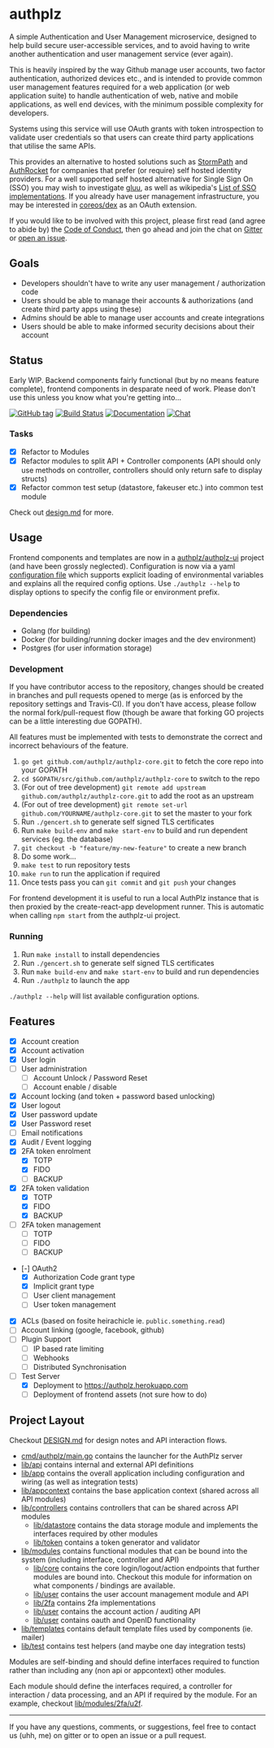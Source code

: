 # authplz

A simple Authentication and User Management microservice, designed to help build secure user-accessible services, and to avoid having to write another authentication and user management service (ever again).

This is heavily inspired by the way Github manage user accounts, two factor authentication, authorized devices etc., and is intended to provide common user management features required for a web application (or web application suite) to handle authentication of web, native and mobile applications, as well end devices, with the minimum possible complexity for developers.

Systems using this service will use OAuth grants with token introspection to validate user credentials so that users can create third party applications that utilise the same APIs.

This provides an alternative to hosted solutions such as [StormPath](https://stormpath.com/) and [AuthRocket](https://authrocket.com/) for companies that prefer (or require) self hosted identity providers. 
For a well supported self hosted alternative for Single Sign On (SSO) you may wish to investigate [gluu](https://www.gluu.org), as well as wikipedia's [List of SSO implementations](https://en.wikipedia.org/wiki/List_of_single_sign-on_implementations).
If you already have user management infrastructure, you may be interested in [coreos/dex](https://github.com/coreos/dex) as an OAuth extension.

If you would like to be involved with this project, please first read (and agree to abide by) the [Code of Conduct](https://github.com/authplz/authplz-core/blob/master/CONDUCT.md), then go ahead and join the chat on [Gitter](https://gitter.im/authplz/Lobby) or [open an issue](https://github.com/authplz/authplz-core/issues/new).

## Goals

- Developers shouldn't have to write any user management / authorization code
- Users should be able to manage their accounts & authorizations (and create third party apps using these)
- Admins should be able to manage user accounts and create integrations
- Users should be able to make informed security decisions about their account


## Status

Early WIP. Backend components fairly functional (but by no means feature complete), frontend components in desparate need of work. Please don't use this unless you know what you're getting into...

[![GitHub tag](https://img.shields.io/github/tag/authplz/authplz-core.svg)](https://github.com/authplz/authplz-core)
[![Build Status](https://travis-ci.org/authplz/authplz-core.svg)](https://travis-ci.org/authplz/authplz-core/branches)
[![Documentation](https://img.shields.io/badge/docs-godoc-blue.svg)](https://godoc.org/github.com/authplz/authplz-core)
[![Chat](https://img.shields.io/gitter/room/gitterHQ/gitter.svg)](https://gitter.im/authplz/Lobby)

### Tasks

- [X] Refactor to Modules
- [X] Refactor modules to split API + Controller components (API should only use methods on controller, controllers should only return safe to display structs)
- [X] Refactor common test setup (datastore, fakeuser etc.) into common test module

Check out [design.md](design.md) for more.

## Usage

Frontend components and templates are now in a [authplz/authplz-ui](https://github.com/authplz/authplz-ui) project (and have been grossly neglected).
Configuration is now via a yaml [configuration file](authplz.yml) which supports explicit loading of environmental variables and explains all the required config options. Use `./authplz --help` to display options to specify the config file or environment prefix.

### Dependencies

- Golang (for building)
- Docker (for building/running docker images and the dev environment)
- Postgres (for user information storage)

### Development

If you have contributor access to the repository, changes should be created in branches and pull requests opened to merge (as is enforced by the repository settings and Travis-CI). If you don't have access, please follow the normal fork/pull-request flow (though be aware that forking GO projects can be a little interesting due GOPATH).

All features must be implemented with tests to demonstrate the correct and incorrect behaviours of the feature.

1. `go get github.com/authplz/authplz-core.git` to fetch the core repo into your GOPATH
2. `cd $GOPATH/src/github.com/authplz/authplz-core` to switch to the repo
3. (For out of tree development) `git remote add upstream github.com/authplz/authplz-core.git` to add the root as an upstream
4. (For out of tree development) `git remote set-url github.com/YOURNAME/authplz-core.git` to set the master to your fork
5. Run `./gencert.sh` to generate self signed TLS certificates
6. Run `make build-env` and `make start-env` to build and run dependent services (eg. the database)
7. `git checkout -b "feature/my-new-feature"` to create a new branch
8. Do some work...
9. `make test` to run repository tests
10. `make run` to run the application if required
11. Once tests pass you can `git commit` and `git push` your changes

For frontend development it is useful to run a local AuthPlz instance that is then proxied by the create-react-app development runner.
This is automatic when calling `npm start` from the authplz-ui project.

### Running

1. Run `make install` to install dependencies
2. Run `./gencert.sh` to generate self signed TLS certificates
3. Run `make build-env` and `make start-env` to build and run dependencies
4. Run `./authplz` to launch the app

`./authplz --help` will list available configuration options.

## Features

- [X] Account creation
- [X] Account activation
- [X] User login
- [ ] User administration
  - [ ] Account Unlock / Password Reset
  - [ ] Account enable / disable
- [X] Account locking (and token + password based unlocking)
- [X] User logout
- [X] User password update
- [X] User Password reset
- [ ] Email notifications
- [X] Audit / Event logging
- [X] 2FA token enrolment
  - [X] TOTP
  - [X] FIDO
  - [ ] BACKUP
- [X] 2FA token validation
  - [X] TOTP
  - [X] FIDO
  - [X] BACKUP
- [ ] 2FA token management
  - [ ] TOTP
  - [ ] FIDO
  - [ ] BACKUP
- [-] OAuth2
  - [X] Authorization Code grant type
  - [X] Implicit grant type
  - [ ] User client management
  - [ ] User token management
- [X] ACLs (based on fosite heirachicle ie. `public.something.read`)
- [ ] Account linking (google, facebook, github)
- [ ] Plugin Support
  - [ ] IP based rate limiting
  - [ ] Webhooks
  - [ ] Distributed Synchronisation
- [ ] Test Server
  - [X] Deployment to https://authplz.herokuapp.com
  - [ ] Deployment of frontend assets (not sure how to do)

## Project Layout

Checkout [DESIGN.md](DESIGN.md) for design notes and API interaction flows.

- [cmd/authplz/main.go](cmd/authplz/main.go) contains the launcher for the AuthPlz server
- [lib/api](lib/api) contains internal and external API definitions
- [lib/app](lib/app) contains the overall application including configuration and wiring (as well as integration tests)
- [lib/appcontext](lib/appcontext) contains the base application context (shared across all API modules)
- [lib/controllers](lib/controllers) contains controllers that can be shared across API modules
  - [lib/datastore](lib/datastore) contains the data storage module and implements the interfaces required by other modules
  - [lib/token](lib/controllers/token) contains a token generator and validator
- [lib/modules](lib/modules) contains functional modules that can be bound into the system (including interface, controller and API)
  - [lib/core](lib/modules/core) contains the core login/logout/action endpoints that further modules are bound into. Checkout this module for information on what components / bindings are available.
  - [lib/user](lib/modules/user) contains the user account management module and API
  - [lib/2fa](lib/modules/2fa) contains 2fa implementations
  - [lib/user](lib/modules/audit) contains the account action / auditing API
  - [lib/user](lib/modules/oauth) contains oauth and OpenID functionality
- [lib/templates](lib/templates) contains default template files used by components (ie. mailer)
- [lib/test](lib/test) contains test helpers (and maybe one day integration tests)

Modules are self-binding and should define interfaces required to function rather than including any (non api or appcontext) other modules.

Each module should define the interfaces required, a controller for interaction / data processing, and an API if required by the module. For an example, checkout [lib/modules/2fa/u2f](lib/modules/2fa/u2f).


------

If you have any questions, comments, or suggestions, feel free to contact us (uhh, me) on gitter or to open an issue or a pull request.
